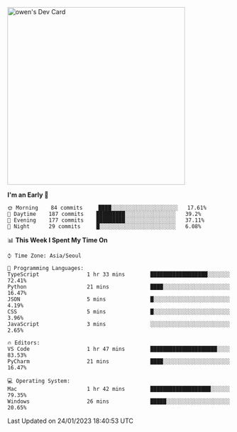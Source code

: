 <a href="https://app.daily.dev/owen_9066"><img src="https://api.daily.dev/devcards/51e5c69f10114f2abe0ae390c27b0828.png?r=hyb" width="400" alt="owen's Dev Card"/></a>

 
 <!--START_SECTION:waka-->
**I'm an Early 🐤** 

```text
🌞 Morning    84 commits     ████░░░░░░░░░░░░░░░░░░░░░   17.61% 
🌆 Daytime    187 commits    █████████░░░░░░░░░░░░░░░░   39.2% 
🌃 Evening    177 commits    █████████░░░░░░░░░░░░░░░░   37.11% 
🌙 Night      29 commits     █░░░░░░░░░░░░░░░░░░░░░░░░   6.08%

```


📊 **This Week I Spent My Time On** 

```text
⌚︎ Time Zone: Asia/Seoul

💬 Programming Languages: 
TypeScript               1 hr 33 mins        ██████████████████░░░░░░░   72.41% 
Python                   21 mins             ████░░░░░░░░░░░░░░░░░░░░░   16.47% 
JSON                     5 mins              █░░░░░░░░░░░░░░░░░░░░░░░░   4.19% 
CSS                      5 mins              █░░░░░░░░░░░░░░░░░░░░░░░░   3.96% 
JavaScript               3 mins              ░░░░░░░░░░░░░░░░░░░░░░░░░   2.65%

🔥 Editors: 
VS Code                  1 hr 47 mins        █████████████████████░░░░   83.53% 
PyCharm                  21 mins             ████░░░░░░░░░░░░░░░░░░░░░   16.47%

💻 Operating System: 
Mac                      1 hr 42 mins        ███████████████████░░░░░░   79.35% 
Windows                  26 mins             █████░░░░░░░░░░░░░░░░░░░░   20.65%

```


 Last Updated on 24/01/2023 18:40:53 UTC
<!--END_SECTION:waka-->
